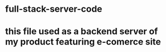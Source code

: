 # full-stack-server-code
# this file used as a backend server of my product featuring e-comerce site
